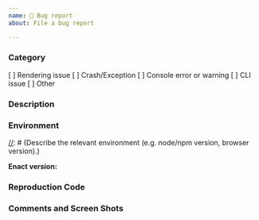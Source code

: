 ```yaml
---
name: 🐛 Bug report
about: File a bug report

---
```


### Category

[ ] Rendering issue
[ ] Crash/Exception
[ ] Console error or warning
[ ] CLI issue
[ ] Other

### Description
[//]: # (Describe the bug.  Explain what happened and what you expected to happen.)

### Environment
[//]: # (Describe the relevant environment (e.g. node/npm version, browser version).)

**Enact version:**

### Reproduction Code
[//]: # (Provide source code that demonstrates the bug.)

### Comments and Screen Shots
